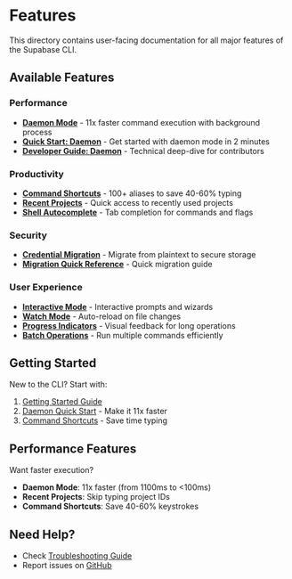 # Features

This directory contains user-facing documentation for all major features of the Supabase CLI.

## Available Features

### Performance

- **[Daemon Mode](daemon-mode.md)** - 11x faster command execution with background process
- **[Quick Start: Daemon](daemon-quick-start.md)** - Get started with daemon mode in 2 minutes
- **[Developer Guide: Daemon](daemon-developer-guide.md)** - Technical deep-dive for contributors

### Productivity

- **[Command Shortcuts](command-shortcuts.md)** - 100+ aliases to save 40-60% typing
- **[Recent Projects](RECENT_PROJECTS_GUIDE.md)** - Quick access to recently used projects
- **[Shell Autocomplete](SHELL_AUTOCOMPLETE.md)** - Tab completion for commands and flags

### Security

- **[Credential Migration](credential-migration.md)** - Migrate from plaintext to secure storage
- **[Migration Quick Reference](credential-migration-quick-ref.md)** - Quick migration guide

### User Experience

- **[Interactive Mode](INTERACTIVE_MODE.md)** - Interactive prompts and wizards
- **[Watch Mode](WATCH_MODE.md)** - Auto-reload on file changes
- **[Progress Indicators](PROGRESS_INDICATORS.md)** - Visual feedback for long operations
- **[Batch Operations](BATCH_OPERATIONS.md)** - Run multiple commands efficiently

## Getting Started

New to the CLI? Start with:
1. [Getting Started Guide](../guides/getting-started.md)
2. [Daemon Quick Start](daemon-quick-start.md) - Make it 11x faster
3. [Command Shortcuts](command-shortcuts.md) - Save time typing

## Performance Features

Want faster execution?
- **Daemon Mode**: 11x faster (from 1100ms to <100ms)
- **Recent Projects**: Skip typing project IDs
- **Command Shortcuts**: Save 40-60% keystrokes

## Need Help?

- Check [Troubleshooting Guide](../guides/troubleshooting.md)
- Report issues on [GitHub](https://github.com/coastal-programs/supabase-cli/issues)
